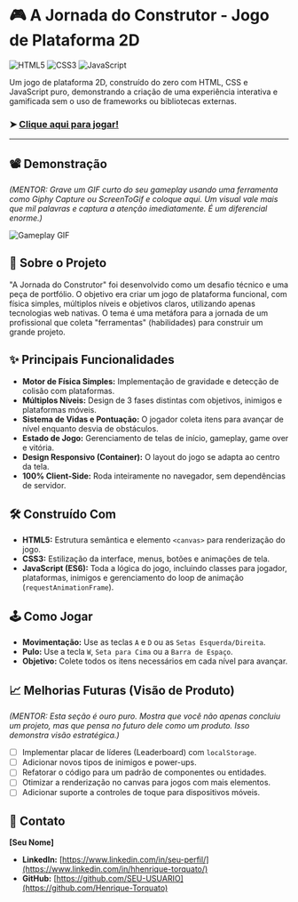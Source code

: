 # 🎮 A Jornada do Construtor - Jogo de Plataforma 2D

![HTML5](https://img.shields.io/badge/HTML5-E34F26?style=for-the-badge&logo=html5&logoColor=white) ![CSS3](https://img.shields.io/badge/CSS3-1572B6?style=for-the-badge&logo=css3&logoColor=white) ![JavaScript](https://img.shields.io/badge/JavaScript-F7DF1E?style=for-the-badge&logo=javascript&logoColor=black)

Um jogo de plataforma 2D, construído do zero com HTML, CSS e JavaScript puro, demonstrando a criação de uma experiência interativa e gamificada sem o uso de frameworks ou bibliotecas externas.

### ➤ [Clique aqui para jogar!](https://SEU-USUARIO.github.io/jornada-do-marceneiro/)

---

## 📽️ Demonstração

*(MENTOR: Grave um GIF curto do seu gameplay usando uma ferramenta como Giphy Capture ou ScreenToGif e coloque aqui. Um visual vale mais que mil palavras e captura a atenção imediatamente. É um diferencial enorme.)*

![Gameplay GIF](link-para-seu-gif-aqui.gif)

## 🎯 Sobre o Projeto

"A Jornada do Construtor" foi desenvolvido como um desafio técnico e uma peça de portfólio. O objetivo era criar um jogo de plataforma funcional, com física simples, múltiplos níveis e objetivos claros, utilizando apenas tecnologias web nativas. O tema é uma metáfora para a jornada de um profissional que coleta "ferramentas" (habilidades) para construir um grande projeto.

## ✨ Principais Funcionalidades

* **Motor de Física Simples:** Implementação de gravidade e detecção de colisão com plataformas.
* **Múltiplos Níveis:** Design de 3 fases distintas com objetivos, inimigos e plataformas móveis.
* **Sistema de Vidas e Pontuação:** O jogador coleta itens para avançar de nível enquanto desvia de obstáculos.
* **Estado de Jogo:** Gerenciamento de telas de início, gameplay, game over e vitória.
* **Design Responsivo (Container):** O layout do jogo se adapta ao centro da tela.
* **100% Client-Side:** Roda inteiramente no navegador, sem dependências de servidor.

## 🛠️ Construído Com

* **HTML5:** Estrutura semântica e elemento `<canvas>` para renderização do jogo.
* **CSS3:** Estilização da interface, menus, botões e animações de tela.
* **JavaScript (ES6):** Toda a lógica do jogo, incluindo classes para jogador, plataformas, inimigos e gerenciamento do loop de animação (`requestAnimationFrame`).

## 🕹️ Como Jogar

* **Movimentação:** Use as teclas `A` e `D` ou as `Setas Esquerda/Direita`.
* **Pulo:** Use a tecla `W`, `Seta para Cima` ou a `Barra de Espaço`.
* **Objetivo:** Colete todos os itens necessários em cada nível para avançar.

## 📈 Melhorias Futuras (Visão de Produto)

*(MENTOR: Esta seção é ouro puro. Mostra que você não apenas concluiu um projeto, mas que pensa no futuro dele como um produto. Isso demonstra visão estratégica.)*

* [ ] Implementar placar de líderes (Leaderboard) com `localStorage`.
* [ ] Adicionar novos tipos de inimigos e power-ups.
* [ ] Refatorar o código para um padrão de componentes ou entidades.
* [ ] Otimizar a renderização no canvas para jogos com mais elementos.
* [ ] Adicionar suporte a controles de toque para dispositivos móveis.

## 👤 Contato

**[Seu Nome]**

* **LinkedIn:** [https://www.linkedin.com/in/seu-perfil/](https://www.linkedin.com/in/hhenrique-torquato/)
* **GitHub:** [https://github.com/SEU-USUARIO](https://github.com/Henrique-Torquato)
